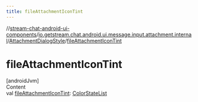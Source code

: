 ```yaml
---
title: fileAttachmentIconTint
---
```

//[stream-chat-android-ui-components](../../../index.md)/[io.getstream.chat.android.ui.message.input.attachment.internal](../index.md)/[AttachmentDialogStyle](index.md)/[fileAttachmentIconTint](fileAttachmentIconTint.md)



# fileAttachmentIconTint  
[androidJvm]  
Content  
val [fileAttachmentIconTint](fileAttachmentIconTint.md): [ColorStateList](https://developer.android.com/reference/kotlin/android/content/res/ColorStateList.html)  



